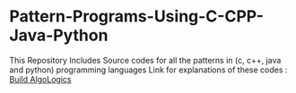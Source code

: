 # Pattern-Programs-Using-C-CPP-Java-Python
This Repository Includes Source codes for all the patterns in (c, c++, java and python) programming languages
Link for explanations of these codes : 
[Build AlgoLogics](https://www.youtube.com/BuildAlgoLogics)